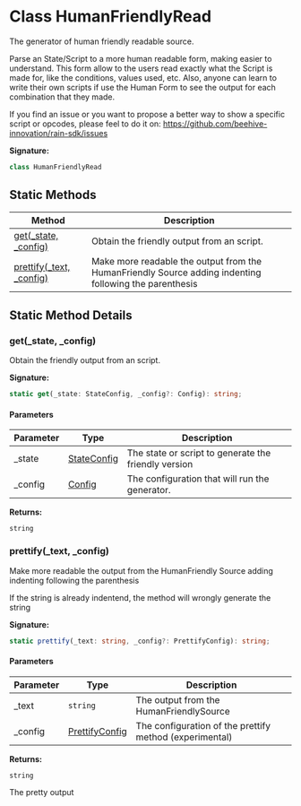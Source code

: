 
# Class HumanFriendlyRead

The generator of human friendly readable source.

Parse an State/Script to a more human readable form, making easier to understand. This form allow to the users read exactly what the Script is made for, like the conditions, values used, etc. Also, anyone can learn to write their own scripts if use the Human Form to see the output for each combination that they made.

If you find an issue or you want to propose a better way to show a specific script or opcodes, please feel to do it on: https://github.com/beehive-innovation/rain-sdk/issues

<b>Signature:</b>

```typescript
class HumanFriendlyRead 
```

## Static Methods

|  Method | Description |
|  --- | --- |
|  [get(\_state, \_config)](./humanfriendlyread.md#get-method-static-1) | Obtain the friendly output from an script. |
|  [prettify(\_text, \_config)](./humanfriendlyread.md#prettify-method-static-1) | Make more readable the output from the HumanFriendly Source adding indenting following the parenthesis |

## Static Method Details

<a id="get-method-static-1"></a>

### get(\_state, \_config)

Obtain the friendly output from an script.

<b>Signature:</b>

```typescript
static get(_state: StateConfig, _config?: Config): string;
```

#### Parameters

|  Parameter | Type | Description |
|  --- | --- | --- |
|  \_state | [StateConfig](../interfaces/stateconfig.md) | The state or script to generate the friendly version |
|  \_config | [Config](../types/config.md) | The configuration that will run the generator. |

<b>Returns:</b>

`string`


<a id="prettify-method-static-1"></a>

### prettify(\_text, \_config)

Make more readable the output from the HumanFriendly Source adding indenting following the parenthesis

If the string is already indentend, the method will wrongly generate the string

<b>Signature:</b>

```typescript
static prettify(_text: string, _config?: PrettifyConfig): string;
```

#### Parameters

|  Parameter | Type | Description |
|  --- | --- | --- |
|  \_text | `string` | The output from the HumanFriendlySource |
|  \_config | [PrettifyConfig](../types/prettifyconfig.md) | The configuration of the prettify method (experimental) |

<b>Returns:</b>

`string`

The pretty output

